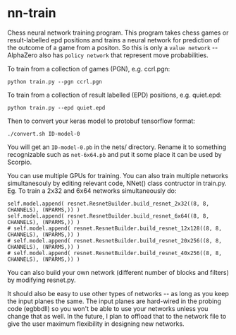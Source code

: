 # nn-train
Chess neural network training program. This program takes chess games or result-labelled
epd positions and trains a neural network for prediction of the outcome of a game from a positon. 
So this is only a `value network` -- AlphaZero also has `policy network` that represent move probabilities.

To train from a collection of games (PGN), e.g. ccrl.pgn:
    
    python train.py --pgn ccrl.pgn

To train from a collection of result labelled (EPD) positions, e.g. quiet.epd:
    
    python train.py --epd quiet.epd

Then to convert your keras model to protobuf tensorflow format:
    
    ./convert.sh ID-model-0

You will get an `ID-model-0.pb` in the nets/ directory. Rename it to something recognizable such 
as `net-6x64.pb` and put it some place it can be used by Scorpio.

You can use multiple GPUs for training. You can also train multiple networks 
simultanesouly by editing relevant code, NNet() class contructor in train.py.
Eg. To train a 2x32 and 6x64 networks simultaneously do:

	self.model.append( resnet.ResnetBuilder.build_resnet_2x32((8, 8, CHANNELS), (NPARMS,)) )
	self.model.append( resnet.ResnetBuilder.build_resnet_6x64((8, 8, CHANNELS), (NPARMS,)) )
	# self.model.append( resnet.ResnetBuilder.build_resnet_12x128((8, 8, CHANNELS), (NPARMS,)) )
	# self.model.append( resnet.ResnetBuilder.build_resnet_20x256((8, 8, CHANNELS), (NPARMS,)) )
	# self.model.append( resnet.ResnetBuilder.build_resnet_40x256((8, 8, CHANNELS), (NPARMS,)) )

You can also build your own network (different number of blocks and filters) by modifying resnet.py.

It should also be easy to use other types of networks -- as long as you keep the input planes the same.
The input planes are hard-wired in the probing code (egbbdll) so you won't be able to use your networks
unless you change that as well. In the future, I plan to offload that to the network file to give the user
maximum flexibility in designing new networks.